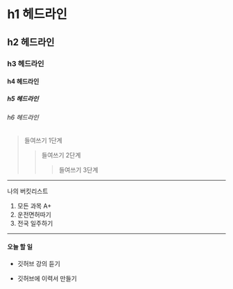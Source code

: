 # h1 헤드라인
## h2 헤드라인
### h3 헤드라인
#### h4 헤드라인
##### h5 헤드라인
###### h6 헤드라인

> 들여쓰기 1단계
>> 들여쓰기 2단계
>>> 들여쓰기 3단계
-------------------------
나의 버킷리스트
1. 모든 과목 A+
2. 운전면허따기
3. 전국 일주하기
************************
#### 오늘 할 일
* 깃허브 강의 듣기
+ 깃허브에 이력서 만들기
